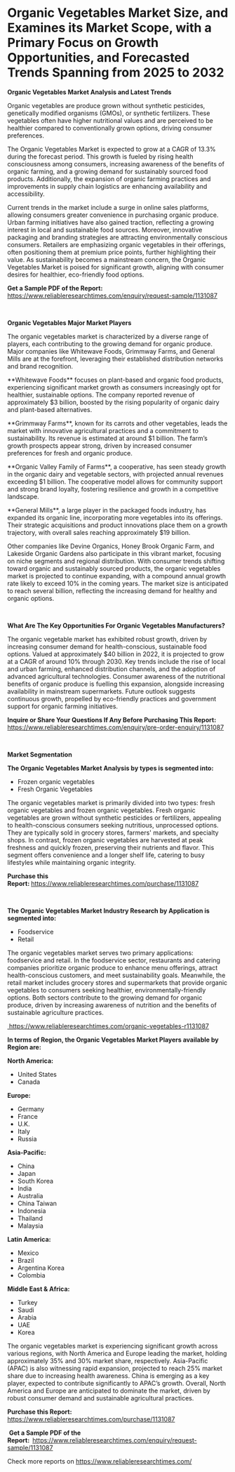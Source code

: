 <p><h1>Organic Vegetables Market Size, and Examines its Market Scope, with a Primary Focus on Growth Opportunities, and Forecasted Trends Spanning from 2025 to 2032</h1></p><p><strong>Organic Vegetables Market Analysis and Latest Trends</strong></p>
<p><p>Organic vegetables are produce grown without synthetic pesticides, genetically modified organisms (GMOs), or synthetic fertilizers. These vegetables often have higher nutritional values and are perceived to be healthier compared to conventionally grown options, driving consumer preferences.</p><p>The Organic Vegetables Market is expected to grow at a CAGR of 13.3% during the forecast period. This growth is fueled by rising health consciousness among consumers, increasing awareness of the benefits of organic farming, and a growing demand for sustainably sourced food products. Additionally, the expansion of organic farming practices and improvements in supply chain logistics are enhancing availability and accessibility.</p><p>Current trends in the market include a surge in online sales platforms, allowing consumers greater convenience in purchasing organic produce. Urban farming initiatives have also gained traction, reflecting a growing interest in local and sustainable food sources. Moreover, innovative packaging and branding strategies are attracting environmentally conscious consumers. Retailers are emphasizing organic vegetables in their offerings, often positioning them at premium price points, further highlighting their value. As sustainability becomes a mainstream concern, the Organic Vegetables Market is poised for significant growth, aligning with consumer desires for healthier, eco-friendly food options.</p></p>
<p><strong>Get a Sample PDF of the Report:&nbsp;</strong> <a href="https://www.reliableresearchtimes.com/enquiry/request-sample/1131087?utm_campaign=1581&utm_medium=2&utm_source=Github&utm_content=ia&utm_term=07042025&utm_id=organic-vegetables">https://www.reliableresearchtimes.com/enquiry/request-sample/1131087</a></p>
<p>&nbsp;</p>
<p><strong>Organic Vegetables Major Market Players</strong></p>
<p><p>The organic vegetables market is characterized by a diverse range of players, each contributing to the growing demand for organic produce. Major companies like Whitewave Foods, Grimmway Farms, and General Mills are at the forefront, leveraging their established distribution networks and brand recognition.</p><p>**Whitewave Foods** focuses on plant-based and organic food products, experiencing significant market growth as consumers increasingly opt for healthier, sustainable options. The company reported revenue of approximately $3 billion, boosted by the rising popularity of organic dairy and plant-based alternatives.</p><p>**Grimmway Farms**, known for its carrots and other vegetables, leads the market with innovative agricultural practices and a commitment to sustainability. Its revenue is estimated at around $1 billion. The farm’s growth prospects appear strong, driven by increased consumer preferences for fresh and organic produce.</p><p>**Organic Valley Family of Farms**, a cooperative, has seen steady growth in the organic dairy and vegetable sectors, with projected annual revenues exceeding $1 billion. The cooperative model allows for community support and strong brand loyalty, fostering resilience and growth in a competitive landscape.</p><p>**General Mills**, a large player in the packaged foods industry, has expanded its organic line, incorporating more vegetables into its offerings. Their strategic acquisitions and product innovations place them on a growth trajectory, with overall sales reaching approximately $19 billion.</p><p>Other companies like Devine Organics, Honey Brook Organic Farm, and Lakeside Organic Gardens also participate in this vibrant market, focusing on niche segments and regional distribution. With consumer trends shifting toward organic and sustainably sourced products, the organic vegetables market is projected to continue expanding, with a compound annual growth rate likely to exceed 10% in the coming years. The market size is anticipated to reach several billion, reflecting the increasing demand for healthy and organic options.</p></p>
<p>&nbsp;</p>
<p><strong>What Are The Key Opportunities For Organic Vegetables Manufacturers?</strong></p>
<p><p>The organic vegetable market has exhibited robust growth, driven by increasing consumer demand for health-conscious, sustainable food options. Valued at approximately $40 billion in 2022, it is projected to grow at a CAGR of around 10% through 2030. Key trends include the rise of local and urban farming, enhanced distribution channels, and the adoption of advanced agricultural technologies. Consumer awareness of the nutritional benefits of organic produce is fuelling this expansion, alongside increasing availability in mainstream supermarkets. Future outlook suggests continuous growth, propelled by eco-friendly practices and government support for organic farming initiatives.</p></p>
<p><strong>Inquire or Share Your Questions If Any Before Purchasing This Report:</strong> <a href="https://www.reliableresearchtimes.com/enquiry/pre-order-enquiry/1131087?utm_campaign=1581&utm_medium=2&utm_source=Github&utm_content=ia&utm_term=07042025&utm_id=organic-vegetables">https://www.reliableresearchtimes.com/enquiry/pre-order-enquiry/1131087</a></p>
<p>&nbsp;</p>
<p><strong>Market Segmentation</strong></p>
<p><strong>The Organic Vegetables Market Analysis by types is segmented into:</strong></p>
<p><ul><li>Frozen organic vegetables</li><li>Fresh Organic Vegetables</li></ul></p>
<p><p>The organic vegetables market is primarily divided into two types: fresh organic vegetables and frozen organic vegetables. Fresh organic vegetables are grown without synthetic pesticides or fertilizers, appealing to health-conscious consumers seeking nutritious, unprocessed options. They are typically sold in grocery stores, farmers' markets, and specialty shops. In contrast, frozen organic vegetables are harvested at peak freshness and quickly frozen, preserving their nutrients and flavor. This segment offers convenience and a longer shelf life, catering to busy lifestyles while maintaining organic integrity.</p></p>
<p><strong>Purchase this Report:&nbsp;</strong><a href="https://www.reliableresearchtimes.com/purchase/1131087?utm_campaign=1581&utm_medium=2&utm_source=Github&utm_content=ia&utm_term=07042025&utm_id=organic-vegetables">https://www.reliableresearchtimes.com/purchase/1131087</a></p>
<p>&nbsp;</p>
<p><strong>The Organic Vegetables Market Industry Research by Application is segmented into:</strong></p>
<p><ul><li>Foodservice</li><li>Retail</li></ul></p>
<p><p>The organic vegetables market serves two primary applications: foodservice and retail. In the foodservice sector, restaurants and catering companies prioritize organic produce to enhance menu offerings, attract health-conscious customers, and meet sustainability goals. Meanwhile, the retail market includes grocery stores and supermarkets that provide organic vegetables to consumers seeking healthier, environmentally-friendly options. Both sectors contribute to the growing demand for organic produce, driven by increasing awareness of nutrition and the benefits of sustainable agriculture practices.</p></p>
<p><a href="https://www.reliableresearchtimes.com/organic-vegetables-r1131087?utm_campaign=1581&utm_medium=2&utm_source=Github&utm_content=ia&utm_term=07042025&utm_id=organic-vegetables">&nbsp;https://www.reliableresearchtimes.com/organic-vegetables-r1131087</a></p>
<p><strong>In terms of Region, the Organic Vegetables Market Players available by Region are:</strong></p>
<p>
    <p> <strong> North America: </strong>
        <ul>
            <li>United States</li>
            <li>Canada</li>
        </ul>
        </p> 
    <p> <strong> Europe: </strong>
        <ul>
            <li>Germany</li>
            <li>France</li>
            <li>U.K.</li>
            <li>Italy</li>
            <li>Russia</li>
        </ul>
        </p> 
    <p> <strong> Asia-Pacific: </strong>
        <ul>
            <li>China</li>
            <li>Japan</li>
            <li>South Korea</li>
            <li>India</li>
            <li>Australia</li>
            <li>China Taiwan</li>
            <li>Indonesia</li>
            <li>Thailand</li>
            <li>Malaysia</li>
        </ul>
        </p> 
    <p> <strong> Latin America: </strong>
        <ul>
            <li>Mexico</li>
            <li>Brazil</li>
            <li>Argentina Korea</li>
            <li>Colombia</li>
        </ul>
        </p> 
    <p> <strong> Middle East & Africa: </strong>
        <ul>
            <li>Turkey</li>
            <li>Saudi</li>
            <li>Arabia</li>
            <li>UAE</li>
            <li>Korea</li>
        </ul>
    </p>
    </p>
<p><p>The organic vegetables market is experiencing significant growth across various regions, with North America and Europe leading the market, holding approximately 35% and 30% market share, respectively. Asia-Pacific (APAC) is also witnessing rapid expansion, projected to reach 25% market share due to increasing health awareness. China is emerging as a key player, expected to contribute significantly to APAC’s growth. Overall, North America and Europe are anticipated to dominate the market, driven by robust consumer demand and sustainable agricultural practices.</p></p>
<p><strong>Purchase this Report: </strong><a href="https://www.reliableresearchtimes.com/purchase/1131087?utm_campaign=1581&utm_medium=2&utm_source=Github&utm_content=ia&utm_term=07042025&utm_id=organic-vegetables">https://www.reliableresearchtimes.com/purchase/1131087</a></p>
<p>&nbsp;<strong>Get a Sample PDF of the Report:&nbsp;&nbsp;</strong><a href="https://www.reliableresearchtimes.com/enquiry/request-sample/1131087?utm_campaign=1581&utm_medium=2&utm_source=Github&utm_content=ia&utm_term=07042025&utm_id=organic-vegetables">https://www.reliableresearchtimes.com/enquiry/request-sample/1131087</a></p>
<p><strong></strong></p>
<p>Check more reports on <a href="https://www.reliableresearchtimes.com/?utm_campaign=1581&utm_medium=2&utm_source=Github&utm_content=ia&utm_term=07042025&utm_id=organic-vegetables">https://www.reliableresearchtimes.com/</a></p>